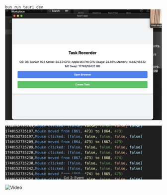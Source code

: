  `bun run tauri dev` 
![Tauri App Screenshot](./op.png)

![Event Screenshot](./event.png)

![Video](https://github.com/user-attachments/assets/3af8658d-704d-46d8-bca4-2310d9dffb5a)